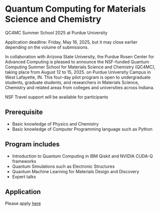 # Quantum Computing for Materials Science and Chemistry
QC4MC Summer School 2025 at Purdue University

Application deadline: Friday, May 16, 2025, but it may close earlier depending on the volume of submissions. 

In collaboration with Arizona State University, the Purdue Rosen Center for Advanced Computing is pleased to announce the NSF-funded Quantum Computing Summer School for Materials Science and Chemistry (QC4MC), taking place from August 12 to 15, 2025. on Purdue University Campus in West Lafayette, IN. This four-day pilot program is open to undergraduate students, graduate students, and researchers in Materials Science, Chemistry and related areas from colleges and universities across Indiana.
 
NSF Travel support will be available for participants

## Prerequisite
* Basic knowledge of Physics and Chemistry
* Basic knowledge of Computer Programming language such as Python
  
## Program includes
* Introduction to Quantum Computing in IBM Qiskit and NVIDIA CUDA-Q frameworks
* Quantum Simulations such as Electronic Structures
* Quantum Machine Learning for Materials Design and Discovery
* Expert talks

## Application
Please apply [here](https://urldefense.com/v3/__https:/docs.google.com/forms/d/e/1FAIpQLSeakUNwedd4x-bRBiS2OB_fXvUFRsGZfRmvePPbKykmMTCSOg/viewform?usp=sharing__;!!IKRxdwAv5BmarQ!YUe2VgwJe1T_RqtR8lDOA8ayTfPB2kKUlm9mNEZL-uabz59a0szwm6It9uY88eEJ-Vm_Z8ulyDv53XEGxQKh4gNM$)
